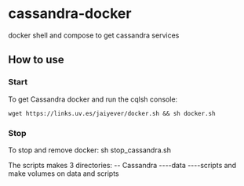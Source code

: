 # cassandra-docker
docker shell and compose to get cassandra services

## How to use

### Start
To get Cassandra docker and run the cqlsh console:

``wget https://links.uv.es/jaiyever/docker.sh && sh docker.sh``

### Stop
To stop and remove docker:
sh stop_cassandra.sh

The scripts makes 3 directories:
    -- Cassandra
    ----data
    ----scripts
and make volumes on data and scripts
